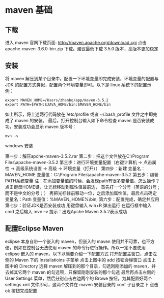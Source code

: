 # maven 基础

## 下载

进入 maven 官网下载页面: http://maven.apache.org/download.cgi  点击 apache-maven-3.6.0-bin.zip 下载。建议最低下载 3.5.0 版本，高版本更加稳定

## 安装

将 maven 解压到某个目录中，配置一下环境变量即完成安装，环境变量的配置与 JDK 的配置方式类似，配置两个环境变量即可。以下是 linux 系统下的配置示例：
```
export MAVEN_HOME=/Users/zhanbo/app/maven-3.5.2
export PATH=$PATH:$JAVA_HOME/bin:$MAVEN_HOME/bin
```
如上所示，将上述两行代码放在 /etc/profile 或者 ~/.bash_profile 文件之中即完成了 maven 的安装。
最后，打开控制台输入如下命令检查 maven 是否安装成功，安装成功会显示 maven 版本号：
```
mvn -v
```

windows 安装

第一步：解压apche-maven-3.5.2.rar
第二步：把这个文件放在C:\Program Files\apache-maven-3.5.2
第三步：进行环境变量配置（右键计算机 -> 点击属性 -> 高级系统设置 -> 高级 -> 环境变量（打开））
第四步：新建
变量名：MAVEN_HOME
变量值：C:\Program Files\apache-maven-3.5.2
第五步：编辑PATH系统变量
注：在添加变量值的时候，会发现path有很多变量值，怎么操作？
点击键盘HOME键，让光标移动到属性值最前边，
首先打一个分号（英语的分号 ;而不是中文的分号；）
再把光标往前移动一位，之后添加属性值，最后点击确定
变量名：Path
变量值：%MAVEN_HOME%\bin;
第六步：配置完成，确定并应用
第七步：验证JDK是否安装成功
用键盘输入 win+R 弹出运行
在运行框中输入 cmd
之后输入 mvn –v
提示：出现Apche Maven 3.5.2表示成功

## 配置Eclipse Maven

eclipse 本身自带一个嵌入的 maven，但嵌入的 maven 使用并不可靠，也不方便，例如在控制台无法使用 maven 的命令行进行操作。所以一定不要使用 eclipse 嵌入的 maven。以下以简要介绍一下配置方式
打开配置主窗口，点击左侧的 Maven 下的 Installatioins 子菜单
点击上图中的 add 按钮会弹窗口
点击上图中的 Directory 选择 maven 解压到的那个目录，勾选刚刚添加的 maven，并去掉其它两个 maven 的勾选项，只保留刚刚安装的那个勾选
最后再点击左侧的 User Settings 菜单，然后分别点击右边两个的 Browe 按钮，为其配置好两个 settings.xml 文件即可，这两个文件在 maven 安装目录的 conf 子目录之下
点击 ok 按钮完成配置
